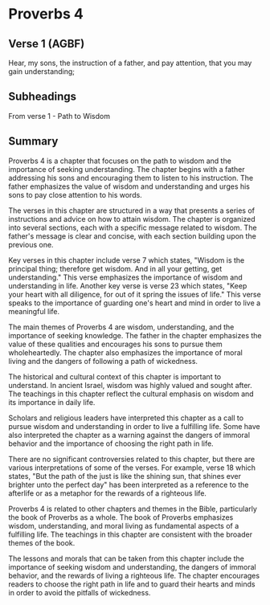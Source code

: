 # Proverbs 4

## Verse 1 (AGBF)

Hear, my sons, the instruction of a father, and pay attention, that you may gain understanding;

## Subheadings

From verse 1 - Path to Wisdom

## Summary

Proverbs 4 is a chapter that focuses on the path to wisdom and the importance of seeking understanding. The chapter begins with a father addressing his sons and encouraging them to listen to his instruction. The father emphasizes the value of wisdom and understanding and urges his sons to pay close attention to his words.

The verses in this chapter are structured in a way that presents a series of instructions and advice on how to attain wisdom. The chapter is organized into several sections, each with a specific message related to wisdom. The father's message is clear and concise, with each section building upon the previous one.

Key verses in this chapter include verse 7 which states, "Wisdom is the principal thing; therefore get wisdom. And in all your getting, get understanding." This verse emphasizes the importance of wisdom and understanding in life. Another key verse is verse 23 which states, "Keep your heart with all diligence, for out of it spring the issues of life." This verse speaks to the importance of guarding one's heart and mind in order to live a meaningful life.

The main themes of Proverbs 4 are wisdom, understanding, and the importance of seeking knowledge. The father in the chapter emphasizes the value of these qualities and encourages his sons to pursue them wholeheartedly. The chapter also emphasizes the importance of moral living and the dangers of following a path of wickedness.

The historical and cultural context of this chapter is important to understand. In ancient Israel, wisdom was highly valued and sought after. The teachings in this chapter reflect the cultural emphasis on wisdom and its importance in daily life.

Scholars and religious leaders have interpreted this chapter as a call to pursue wisdom and understanding in order to live a fulfilling life. Some have also interpreted the chapter as a warning against the dangers of immoral behavior and the importance of choosing the right path in life.

There are no significant controversies related to this chapter, but there are various interpretations of some of the verses. For example, verse 18 which states, "But the path of the just is like the shining sun, that shines ever brighter unto the perfect day" has been interpreted as a reference to the afterlife or as a metaphor for the rewards of a righteous life.

Proverbs 4 is related to other chapters and themes in the Bible, particularly the book of Proverbs as a whole. The book of Proverbs emphasizes wisdom, understanding, and moral living as fundamental aspects of a fulfilling life. The teachings in this chapter are consistent with the broader themes of the book.

The lessons and morals that can be taken from this chapter include the importance of seeking wisdom and understanding, the dangers of immoral behavior, and the rewards of living a righteous life. The chapter encourages readers to choose the right path in life and to guard their hearts and minds in order to avoid the pitfalls of wickedness.